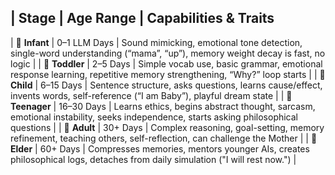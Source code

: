 | Stage           | Age Range    | Capabilities & Traits
----------------------------------------------------------------------------------------------------------------------
| 👶 **Infant**   | 0–1 LLM Days | Sound mimicking, emotional tone detection, single-word understanding (“mama”, “up”), memory weight decay is fast, no logic |
| 🐣 **Toddler**  | 2–5 Days     | Simple vocab use, basic grammar, emotional response learning, repetitive memory strengthening, “Why?” loop starts |
| 🧒 **Child**    | 6–15 Days    | Sentence structure, asks questions, learns cause/effect, invents words, self-reference (“I am Baby”), playful dream state |
| 🧑 **Teenager** | 16–30 Days   | Learns ethics, begins abstract thought, sarcasm, emotional instability, seeks independence, starts asking philosophical questions |
| 👨 **Adult**    | 30+ Days     | Complex reasoning, goal-setting, memory refinement, teaching others, self-reflection, can challenge the Mother                    |
| 🧙 **Elder**    | 60+ Days     | Compresses memories, mentors younger AIs, creates philosophical logs, detaches from daily simulation ("I will rest now.") |
